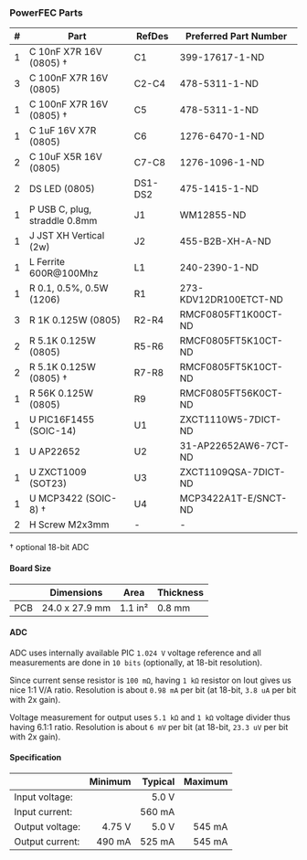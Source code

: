 ### PowerFEC Parts

|  # | Part                                      | RefDes  | Preferred Part Number         |
|---:|-------------------------------------------|---------|-------------------------------|
|  1 | C 10nF X7R 16V (0805)                   † | C1      | 399-17617-1-ND                |
|  3 | C 100nF X7R 16V (0805)                    | C2-C4   | 478-5311-1-ND                 |
|  1 | C 100nF X7R 16V (0805)                  † | C5      | 478-5311-1-ND                 |
|  1 | C 1uF 16V X7R (0805)                      | C6      | 1276-6470-1-ND                |
|  2 | C 10uF X5R 16V (0805)                     | C7-C8   | 1276-1096-1-ND                |
|  2 | DS LED (0805)                             | DS1-DS2 | 475-1415-1-ND                 |
|  1 | P USB C, plug, straddle 0.8mm             | J1      | WM12855-ND                    |
|  1 | J JST XH Vertical (2w)                    | J2      | 455-B2B-XH-A-ND               |
|  1 | L Ferrite 600R@100Mhz                     | L1      | 240-2390-1-ND                 |
|  1 | R 0.1, 0.5%, 0.5W (1206)                  | R1      | 273-KDV12DR100ETCT-ND         |
|  3 | R 1K 0.125W (0805)                        | R2-R4   | RMCF0805FT1K00CT-ND           |
|  2 | R 5.1K 0.125W (0805)                      | R5-R6   | RMCF0805FT5K10CT-ND           |
|  2 | R 5.1K 0.125W (0805)                    † | R7-R8   | RMCF0805FT5K10CT-ND           |
|  1 | R 56K 0.125W (0805)                       | R9      | RMCF0805FT56K0CT-ND           |
|  1 | U PIC16F1455 (SOIC-14)                    | U1      | ZXCT1110W5-7DICT-ND           |
|  1 | U AP22652                                 | U2      | 31-AP22652AW6-7CT-ND          |
|  1 | U ZXCT1009 (SOT23)                        | U3      | ZXCT1109QSA-7DICT-ND          |
|  1 | U MCP3422 (SOIC-8)                      † | U4      | MCP3422A1T-E/SNCT-ND          |
|  2 | H Screw M2x3mm                            | -       | -                             |

† optional 18-bit ADC


#### Board Size

|       |      Dimensions | Area    | Thickness |
|-------|-----------------|---------|-----------|
| PCB   |  24.0 x 27.9 mm | 1.1 in² |    0.8 mm |


#### ADC

ADC uses internally available PIC `1.024 V` voltage reference and all
measurements are done in `10 bits` (optionally, at 18-bit resolution).

Since current sense resistor is `100 mΩ`, having `1 kΩ` resistor on Iout gives
us nice 1:1 V/A ratio. Resolution is about `0.98 mA` per bit (at 18-bit,
`3.8 uA` per bit with 2x gain).

Voltage measurement for output uses `5.1 kΩ` and `1 kΩ` voltage divider thus
having 6.1:1 ratio. Resolution is about `6 mV` per bit (at 18-bit, `23.3 uV` per
bit with 2x gain).


#### Specification

|                 | Minimum | Typical | Maximum |
|-----------------|--------:|--------:|--------:|
| Input voltage:  |         |   5.0 V |         |
| Input current:  |         |  560 mA |         |
| Output voltage: |  4.75 V |   5.0 V |  545 mA |
| Output current: |  490 mA |  525 mA |  545 mA |
